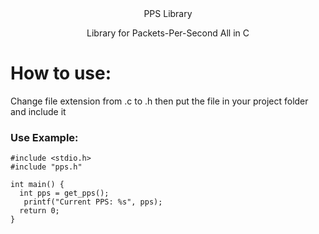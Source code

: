 <div align="center">
PPS Library

<p>Library for Packets-Per-Second All in C</p>
</div>

# How to use: 

Change file extension from .c to .h then put the file in your project folder and include it

### Use Example:
```
#include <stdio.h>
#include "pps.h"

int main() {
  int pps = get_pps();
   printf("Current PPS: %s", pps);
  return 0;
}
```
